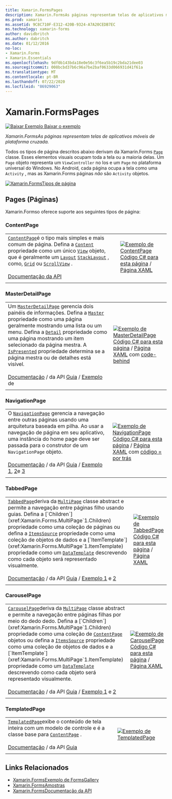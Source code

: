 ```yaml
---
title: Xamarin.FormsPages
description: Xamarin.FormsAs páginas representam telas de aplicativos móveis de plataforma cruzada. Este artigo lista as páginas incluídas no Xamarin.Forms .
ms.prod: xamarin
ms.assetid: 9C8C710F-E312-420B-9324-A7A20CEDB7EC
ms.technology: xamarin-forms
author: davidbritch
ms.author: dabritch
ms.date: 01/12/2016
no-loc:
- Xamarin.Forms
- Xamarin.Essentials
ms.openlocfilehash: 9df0b143bda18e0e56c3f6ea5b19c2bda21dee03
ms.sourcegitcommit: 008bcbd37b6c96a7be2baf0633d066931d41f61a
ms.translationtype: MT
ms.contentlocale: pt-BR
ms.lasthandoff: 07/22/2020
ms.locfileid: "86929063"
---
```

# <a name="xamarinforms-pages"></a>Xamarin.FormsPages

[![Baixar Exemplo](~/media/shared/download.png) Baixar o exemplo](https://docs.microsoft.com/samples/xamarin/xamarin-forms-samples/formsgallery/)

_Xamarin.FormsAs páginas representam telas de aplicativos móveis de plataforma cruzada._

Todos os tipos de página descritos abaixo derivam da Xamarin.Forms [`Page`](xref:Xamarin.Forms.Page) classe. Esses elementos visuais ocupam toda a tela ou a maioria delas. Um `Page` objeto representa um `ViewController` no Ios e um `Page` no plataforma universal do Windows. No Android, cada página ocupa a tela como uma `Activity` , mas as Xamarin.Forms páginas *não* são `Activity` objetos.

[![Xamarin.FormsTipos de página](pages-images/pages-sml.png)](pages-images/pages.png#lightbox "[! Parar. Tipos de página não LOC (Xamarin. Forms)]")

## <a name="pages"></a>Pages (Páginas)

Xamarin.Formso oferece suporte aos seguintes tipos de página:

### <a name="contentpage"></a>ContentPage

|     |     |
| --- | --- |
| [`ContentPage`](xref:Xamarin.Forms.ContentPage)é o tipo mais simples e mais comum de página. Defina a [`Content`](xref:Xamarin.Forms.ContentPage.Content) propriedade como um único [`View`](views.md) objeto, que é geralmente um [`Layout`](layouts.md) [`StackLayout`](layouts.md#stacklayout) , como, [`Grid`](layouts.md#grid) ou [`ScrollView`](layouts.md#scrollview) .<br /><br />[Documentação da API](xref:Xamarin.Forms.ContentPage) | [![Exemplo de ContentPage](pages-images/ContentPage.png "Exemplo de ContentPage")](pages-images/ContentPage-Large.png#lightbox "Exemplo de ContentPage")<br />[Código C# para esta página](https://github.com/xamarin/xamarin-forms-samples/blob/master/FormsGallery/FormsGallery/FormsGallery/CodeExamples/ContentPageDemoPage.cs)  /  [Página XAML](https://github.com/xamarin/xamarin-forms-samples/blob/master/FormsGallery/FormsGallery/FormsGallery/XamlExamples/ContentPageDemoPage.xaml) |
|     |     |

### <a name="masterdetailpage"></a>MasterDetailPage

|     |     |
| --- | --- |
| Um [`MasterDetailPage`](xref:Xamarin.Forms.MasterDetailPage) gerencia dois painéis de informações. Defina a [`Master`](xref:Xamarin.Forms.MasterDetailPage.Master) propriedade como uma página geralmente mostrando uma lista ou um menu. Defina a [`Detail`](xref:Xamarin.Forms.MasterDetailPage.Detail) propriedade como uma página mostrando um item selecionado da página mestra. A [`IsPresented`](xref:Xamarin.Forms.MasterDetailPage.IsPresented) propriedade determina se a página mestra ou de detalhes está visível.<br /><br />[Documentação](xref:Xamarin.Forms.MasterDetailPage)  /  da API [Guia](~/xamarin-forms/app-fundamentals/navigation/master-detail-page.md)  /  [Exemplo](https://docs.microsoft.com/samples/xamarin/xamarin-forms-samples/navigation-masterdetailpage) de | [![Exemplo de MasterDetailPage](pages-images/MasterDetailPage.png "Exemplo de MasterDetailPage")](pages-images/MasterDetailPage-Large.png#lightbox "Exemplo de MasterDetailPage")<br />[Código C# para esta página](https://github.com/xamarin/xamarin-forms-samples/blob/master/FormsGallery/FormsGallery/FormsGallery/CodeExamples/MasterDetailPageDemoPage.cs)  /  [Página XAML](https://github.com/xamarin/xamarin-forms-samples/blob/master/FormsGallery/FormsGallery/FormsGallery/XamlExamples/MasterDetailPageDemoPage.xaml) com [code-behind](https://github.com/xamarin/xamarin-forms-samples/blob/master/FormsGallery/FormsGallery/FormsGallery/XamlExamples/MasterDetailPageDemoPage.xaml.cs) |
|     |     |

### <a name="navigationpage"></a>NavigationPage

|     |     |
| --- | --- |
| O [`NavigationPage`](xref:Xamarin.Forms.NavigationPage) gerencia a navegação entre outras páginas usando uma arquitetura baseada em pilha. Ao usar a navegação de página em seu aplicativo, uma instância do home page deve ser passada para o construtor de um `NavigationPage` objeto.<br /><br />[Documentação](xref:Xamarin.Forms.NavigationPage)  /  da API [Guia](~/xamarin-forms/app-fundamentals/navigation/hierarchical.md)  /  [Exemplo 1](https://docs.microsoft.com/samples/xamarin/xamarin-forms-samples/navigation-hierarchical), [2](https://docs.microsoft.com/samples/xamarin/xamarin-forms-samples/navigation-passingdata)e [3](https://docs.microsoft.com/samples/xamarin/xamarin-forms-samples/navigation-loginflow)  | [![Exemplo de NavigationPage](pages-images/NavigationPage.png "Exemplo de NavigationPage")](pages-images/NavigationPage-Large.png#lightbox "Exemplo de NavigationPage")<br />[Código C# para esta página](https://github.com/xamarin/xamarin-forms-samples/blob/master/FormsGallery/FormsGallery/FormsGallery/CodeExamples/NavigationPageDemoPage.cs)  /  [Página XAML](https://github.com/xamarin/xamarin-forms-samples/blob/master/FormsGallery/FormsGallery/FormsGallery/XamlExamples/NavigationPageDemoPage.xaml) com [código = por trás](https://github.com/xamarin/xamarin-forms-samples/blob/master/FormsGallery/FormsGallery/FormsGallery/XamlExamples/NavigationPageDemoPage.xaml.cs) |
|     |     |

### <a name="tabbedpage"></a>TabbedPage

|     |     |
| --- | --- |
| [`TabbedPage`](xref:Xamarin.Forms.TabbedPage)deriva da [`MultiPage`](xref:Xamarin.Forms.MultiPage`1) classe abstract e permite a navegação entre páginas filho usando guias. Defina a [`Children`](xref:Xamarin.Forms.MultiPage`1.Children) propriedade como uma coleção de páginas ou defina a [`ItemsSource`](xref:Xamarin.Forms.MultiPage`1.ItemsSource) propriedade como uma coleção de objetos de dados e a [`ItemTemplate`](xref:Xamarin.Forms.MultiPage`1.ItemTemplate) propriedade como um [`DataTemplate`](xref:Xamarin.Forms.DataTemplate) descrevendo como cada objeto será representado visualmente.<br /><br />[Documentação](xref:Xamarin.Forms.TabbedPage)  /  da API [Guia](~/xamarin-forms/app-fundamentals/navigation/tabbed-page.md)  /  [Exemplo 1](https://docs.microsoft.com/samples/xamarin/xamarin-forms-samples/navigation-tabbedpage) e [2](https://docs.microsoft.com/samples/xamarin/xamarin-forms-samples/navigation-tabbedpagewithnavigationpage) | [![Exemplo de TabbedPage](pages-images/TabbedPage.png "Exemplo de TabbedPage")](pages-images/TabbedPage-Large.png#lightbox "Exemplo de TabbedPage")<br />[Código C# para esta página](https://github.com/xamarin/xamarin-forms-samples/blob/master/FormsGallery/FormsGallery/FormsGallery/CodeExamples/TabbedPageDemoPage.cs)  /  [Página XAML](https://github.com/xamarin/xamarin-forms-samples/blob/master/FormsGallery/FormsGallery/FormsGallery/XamlExamples/TabbedPageDemoPage.xaml) |
|     |     |

### <a name="carouselpage"></a>CarouselPage

|     |     |
| --- | --- |
| [`CarouselPage`](xref:Xamarin.Forms.CarouselPage)deriva da [`MultiPage`](xref:Xamarin.Forms.MultiPage`1) classe abstract e permite a navegação entre páginas filhas por meio do dedo dedo. Defina a [`Children`](xref:Xamarin.Forms.MultiPage`1.Children) propriedade como uma coleção de [`ContentPage`](#contentpage) objetos ou defina a [`ItemsSource`](xref:Xamarin.Forms.MultiPage`1.ItemsSource) propriedade como uma coleção de objetos de dados e a [`ItemTemplate`](xref:Xamarin.Forms.MultiPage`1.ItemTemplate) propriedade como um [`DataTemplate`](xref:Xamarin.Forms.DataTemplate) descrevendo como cada objeto será representado visualmente.<br /><br />[Documentação](xref:Xamarin.Forms.CarouselPage)  /  da API [Guia](~/xamarin-forms/app-fundamentals/navigation/carousel-page.md)  /  [Exemplo 1](https://docs.microsoft.com/samples/xamarin/xamarin-forms-samples/navigation-carouselpage) e [2](https://docs.microsoft.com/samples/xamarin/xamarin-forms-samples/navigation-carouselpagetemplate) | [![Exemplo de CarouselPage](pages-images/CarouselPage.png "Exemplo de CarouselPage")](pages-images/CarouselPage-Large.png#lightbox "Exemplo de CarouselPage")<br />[Código C# para esta página](https://github.com/xamarin/xamarin-forms-samples/blob/master/FormsGallery/FormsGallery/FormsGallery/CodeExamples/CarouselPageDemoPage.cs)  /  [Página XAML](https://github.com/xamarin/xamarin-forms-samples/blob/master/FormsGallery/FormsGallery/FormsGallery/XamlExamples/CarouselPageDemoPage.xaml) |
|     |     |

### <a name="templatedpage"></a>TemplatedPage

|     |     |
| --- | --- |
| [`TemplatedPage`](xref:Xamarin.Forms.TemplatedPage)exibe o conteúdo de tela inteira com um modelo de controle e é a classe base para [`ContentPage`](#contentpage) .<br /><br />[Documentação](xref:Xamarin.Forms.TemplatedPage)  /  da API [Guia](~/xamarin-forms/app-fundamentals/templates/control-template.md) | [![Exemplo de TemplatedPage](pages-images/TemplatedPage.png "Exemplo de TemplatedPage")](pages-images/TemplatedPage.png "Exemplo de TemplatedPage") |
|     |     |

## <a name="related-links"></a>Links Relacionados

- [Xamarin.FormsExemplo de FormsGallery](https://docs.microsoft.com/samples/xamarin/xamarin-forms-samples/formsgallery)
- [Xamarin.FormsAmostras](https://docs.microsoft.com/samples/browse/?products=xamarin&term=Xamarin.Forms)
- [Xamarin.FormsDocumentação da API](https://docs.microsoft.com/dotnet/api/xamarin.forms?view=xamarin-forms)
